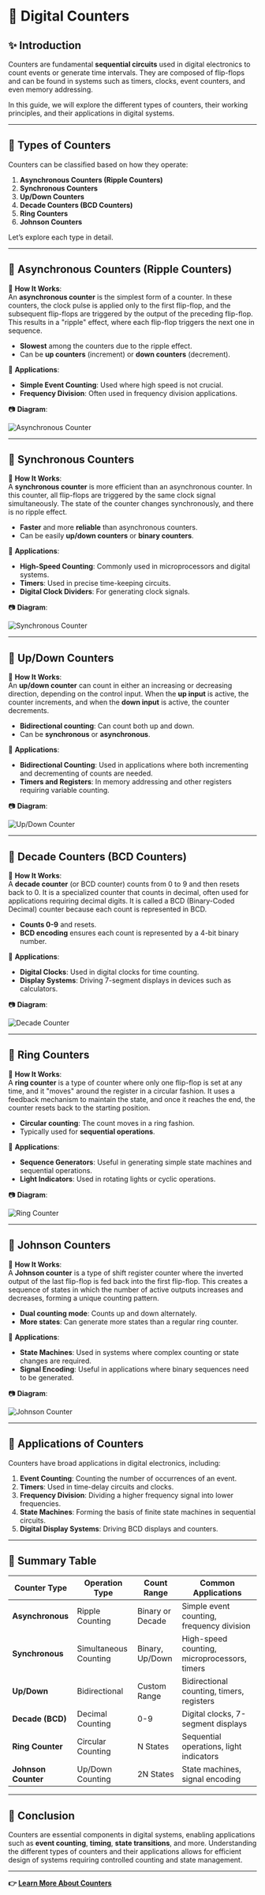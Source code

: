 # 📘 Digital Counters

## ✨ Introduction

Counters are fundamental **sequential circuits** used in digital electronics to count events or generate time intervals. They are composed of flip-flops and can be found in systems such as timers, clocks, event counters, and even memory addressing.

In this guide, we will explore the different types of counters, their working principles, and their applications in digital systems.

---

## 🔹 Types of Counters

Counters can be classified based on how they operate:
1. **Asynchronous Counters (Ripple Counters)**
2. **Synchronous Counters**
3. **Up/Down Counters**
4. **Decade Counters (BCD Counters)**
5. **Ring Counters**
6. **Johnson Counters**

Let’s explore each type in detail.

---

## 📌 Asynchronous Counters (Ripple Counters)

🔹 **How It Works**:  
An **asynchronous counter** is the simplest form of a counter. In these counters, the clock pulse is applied only to the first flip-flop, and the subsequent flip-flops are triggered by the output of the preceding flip-flop. This results in a "ripple" effect, where each flip-flop triggers the next one in sequence.

- **Slowest** among the counters due to the ripple effect.
- Can be **up counters** (increment) or **down counters** (decrement).

🔹 **Applications**:  
- **Simple Event Counting**: Used where high speed is not crucial.
- **Frequency Division**: Often used in frequency division applications.

📷 **Diagram**:

![Asynchronous Counter](https://github.com/user-attachments/assets/asynchronous_counter.jpg)

---

## 📌 Synchronous Counters

🔹 **How It Works**:  
A **synchronous counter** is more efficient than an asynchronous counter. In this counter, all flip-flops are triggered by the same clock signal simultaneously. The state of the counter changes synchronously, and there is no ripple effect.

- **Faster** and more **reliable** than asynchronous counters.
- Can be easily **up/down counters** or **binary counters**.

🔹 **Applications**:  
- **High-Speed Counting**: Commonly used in microprocessors and digital systems.
- **Timers**: Used in precise time-keeping circuits.
- **Digital Clock Dividers**: For generating clock signals.

📷 **Diagram**:

![Synchronous Counter](https://github.com/user-attachments/assets/synchronous_counter.jpg)

---

## 📌 Up/Down Counters

🔹 **How It Works**:  
An **up/down counter** can count in either an increasing or decreasing direction, depending on the control input. When the **up input** is active, the counter increments, and when the **down input** is active, the counter decrements.

- **Bidirectional counting**: Can count both up and down.
- Can be **synchronous** or **asynchronous**.

🔹 **Applications**:  
- **Bidirectional Counting**: Used in applications where both incrementing and decrementing of counts are needed.
- **Timers and Registers**: In memory addressing and other registers requiring variable counting.

📷 **Diagram**:

![Up/Down Counter](https://github.com/user-attachments/assets/up_down_counter.jpg)

---

## 📌 Decade Counters (BCD Counters)

🔹 **How It Works**:  
A **decade counter** (or BCD counter) counts from 0 to 9 and then resets back to 0. It is a specialized counter that counts in decimal, often used for applications requiring decimal digits. It is called a BCD (Binary-Coded Decimal) counter because each count is represented in BCD.

- **Counts 0-9** and resets.
- **BCD encoding** ensures each count is represented by a 4-bit binary number.

🔹 **Applications**:  
- **Digital Clocks**: Used in digital clocks for time counting.
- **Display Systems**: Driving 7-segment displays in devices such as calculators.

📷 **Diagram**:

![Decade Counter](https://github.com/user-attachments/assets/decade_counter.jpg)

---

## 📌 Ring Counters

🔹 **How It Works**:  
A **ring counter** is a type of counter where only one flip-flop is set at any time, and it "moves" around the register in a circular fashion. It uses a feedback mechanism to maintain the state, and once it reaches the end, the counter resets back to the starting position.

- **Circular counting**: The count moves in a ring fashion.
- Typically used for **sequential operations**.

🔹 **Applications**:  
- **Sequence Generators**: Useful in generating simple state machines and sequential operations.
- **Light Indicators**: Used in rotating lights or cyclic operations.

📷 **Diagram**:

![Ring Counter](https://github.com/user-attachments/assets/ring_counter.jpg)

---

## 📌 Johnson Counters

🔹 **How It Works**:  
A **Johnson counter** is a type of shift register counter where the inverted output of the last flip-flop is fed back into the first flip-flop. This creates a sequence of states in which the number of active outputs increases and decreases, forming a unique counting pattern.

- **Dual counting mode**: Counts up and down alternately.
- **More states**: Can generate more states than a regular ring counter.

🔹 **Applications**:  
- **State Machines**: Used in systems where complex counting or state changes are required.
- **Signal Encoding**: Useful in applications where binary sequences need to be generated.

📷 **Diagram**:

![Johnson Counter](https://github.com/user-attachments/assets/johnson_counter.jpg)

---

## 📌 Applications of Counters

Counters have broad applications in digital electronics, including:
1. **Event Counting**: Counting the number of occurrences of an event.
2. **Timers**: Used in time-delay circuits and clocks.
3. **Frequency Division**: Dividing a higher frequency signal into lower frequencies.
4. **State Machines**: Forming the basis of finite state machines in sequential circuits.
5. **Digital Display Systems**: Driving BCD displays and counters.

---

## 📌 Summary Table

| Counter Type          | Operation Type     | Count Range     | Common Applications                              |
|-----------------------|--------------------|-----------------|--------------------------------------------------|
| **Asynchronous**       | Ripple Counting    | Binary or Decade| Simple event counting, frequency division        |
| **Synchronous**        | Simultaneous Counting| Binary, Up/Down | High-speed counting, microprocessors, timers     |
| **Up/Down**            | Bidirectional      | Custom Range    | Bidirectional counting, timers, registers        |
| **Decade (BCD)**       | Decimal Counting   | 0-9             | Digital clocks, 7-segment displays               |
| **Ring Counter**       | Circular Counting  | N States        | Sequential operations, light indicators          |
| **Johnson Counter**    | Up/Down Counting   | 2N States       | State machines, signal encoding                  |

---

## 📌 Conclusion

Counters are essential components in digital systems, enabling applications such as **event counting**, **timing**, **state transitions**, and more. Understanding the different types of counters and their applications allows for efficient design of systems requiring controlled counting and state management.

---

**👉 [Learn More About Counters](https://www.electronics-tutorials.ws/counter/decade-counter.html)**
